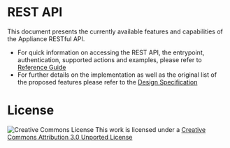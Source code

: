 # REST API

This document presents the currently available features and capabilities of the Appliance
RESTful API.

* For quick information on accessing the REST API, the entrypoint, authentication, supported actions and examples, please refer to [Reference Guide](./rest_api/reference.md)
* For further details on the implementation as well as the original list of the proposed features please refer to the [Design Specification](./rest_api/design.md)

# License

![Creative Commons License](http://i.creativecommons.org/l/by/3.0/88x31.png)
This work is licensed under a [Creative Commons Attribution 3.0 Unported License](http://creativecommons.org/licenses/by/3.0/deed.en_US)
